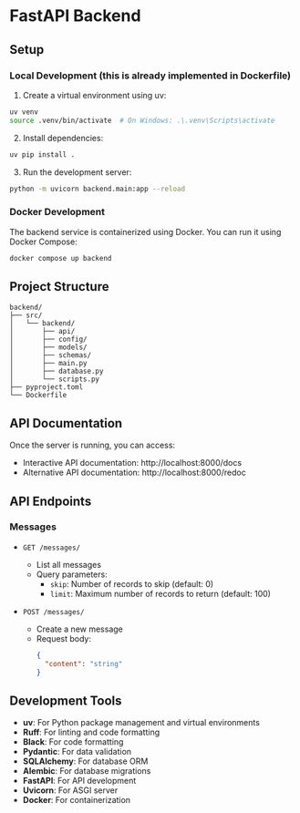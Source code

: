# FastAPI Backend

## Setup

### Local Development (this is already implemented in Dockerfile)

1. Create a virtual environment using uv:
```bash
uv venv
source .venv/bin/activate  # On Windows: .\.venv\Scripts\activate
```

2. Install dependencies:
```bash
uv pip install .
```

3. Run the development server:
```bash
python -m uvicorn backend.main:app --reload
```

### Docker Development

The backend service is containerized using Docker. You can run it using Docker Compose:

```bash
docker compose up backend
```

## Project Structure

```
backend/
├── src/
│   └── backend/
│       ├── api/
│       ├── config/
│       ├── models/
│       ├── schemas/
│       ├── main.py
│       ├── database.py
│       └── scripts.py
├── pyproject.toml
└── Dockerfile
```

## API Documentation

Once the server is running, you can access:
- Interactive API documentation: http://localhost:8000/docs
- Alternative API documentation: http://localhost:8000/redoc

## API Endpoints

### Messages

- `GET /messages/`
  - List all messages
  - Query parameters:
    - `skip`: Number of records to skip (default: 0)
    - `limit`: Maximum number of records to return (default: 100)

- `POST /messages/`
  - Create a new message
  - Request body:
    ```json
    {
      "content": "string"
    }
    ```

## Development Tools

- **uv**: For Python package management and virtual environments
- **Ruff**: For linting and code formatting
- **Black**: For code formatting
- **Pydantic**: For data validation
- **SQLAlchemy**: For database ORM
- **Alembic**: For database migrations
- **FastAPI**: For API development
- **Uvicorn**: For ASGI server
- **Docker**: For containerization
